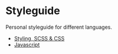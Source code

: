 Styleguide
==========
Personal styleguide for different languages.

- [Styling, SCSS & CSS](/styling.md)
- [Javascript](/javascript.md)
